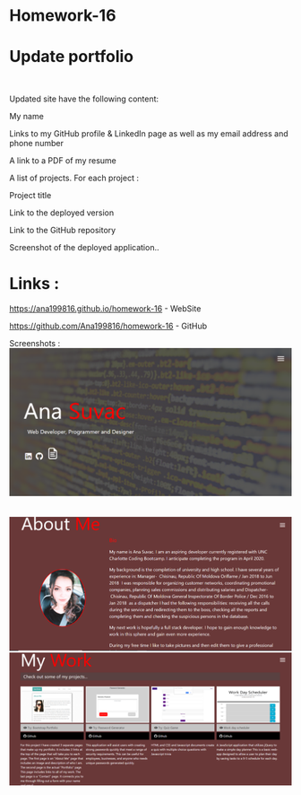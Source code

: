 # Homework-16
# Update portfolio 
<br>


Updated site  have the following content:


My name


Links to my GitHub profile & LinkedIn page as well as my email address and phone number


A link to a PDF of my resume


A list of projects. For each project :


Project title


Link to the deployed version


Link to the GitHub repository


Screenshot of the deployed application..
<br>
# Links :

 https://ana199816.github.io/homework-16 - WebSite

 https://github.com/Ana199816/homework-16 - GitHub



 Screenshots : 
  <img src="assets/img/screen3.png">
<br>
<br>
<br>
  <img src="assets/img/capture.png">
  <img src="assets/img/capture3.png">
